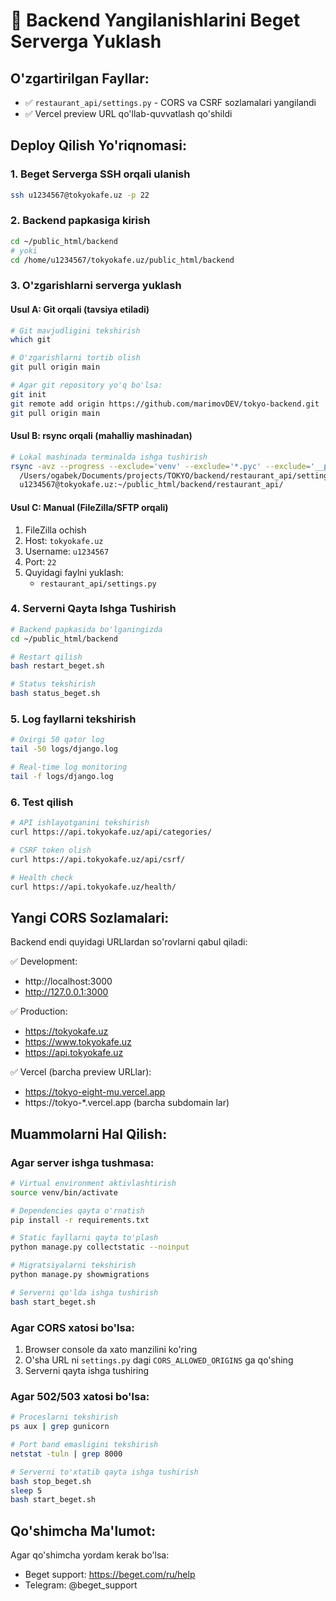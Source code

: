 # 🚀 Backend Yangilanishlarini Beget Serverga Yuklash

## O'zgartirilgan Fayllar:
- ✅ `restaurant_api/settings.py` - CORS va CSRF sozlamalari yangilandi
- ✅ Vercel preview URL qo'llab-quvvatlash qo'shildi

## Deploy Qilish Yo'riqnomasi:

### 1. Beget Serverga SSH orqali ulanish
```bash
ssh u1234567@tokyokafe.uz -p 22
```

### 2. Backend papkasiga kirish
```bash
cd ~/public_html/backend
# yoki
cd /home/u1234567/tokyokafe.uz/public_html/backend
```

### 3. O'zgarishlarni serverga yuklash

#### Usul A: Git orqali (tavsiya etiladi)
```bash
# Git mavjudligini tekshirish
which git

# O'zgarishlarni tortib olish
git pull origin main

# Agar git repository yo'q bo'lsa:
git init
git remote add origin https://github.com/marimovDEV/tokyo-backend.git
git pull origin main
```

#### Usul B: rsync orqali (mahalliy mashinadan)
```bash
# Lokal mashinada terminalda ishga tushirish
rsync -avz --progress --exclude='venv' --exclude='*.pyc' --exclude='__pycache__' \
  /Users/ogabek/Documents/projects/TOKYO/backend/restaurant_api/settings.py \
  u1234567@tokyokafe.uz:~/public_html/backend/restaurant_api/
```

#### Usul C: Manual (FileZilla/SFTP orqali)
1. FileZilla ochish
2. Host: `tokyokafe.uz`
3. Username: `u1234567` 
4. Port: `22`
5. Quyidagi faylni yuklash:
   - `restaurant_api/settings.py`

### 4. Serverni Qayta Ishga Tushirish

```bash
# Backend papkasida bo'lganingizda
cd ~/public_html/backend

# Restart qilish
bash restart_beget.sh

# Status tekshirish
bash status_beget.sh
```

### 5. Log fayllarni tekshirish

```bash
# Oxirgi 50 qator log
tail -50 logs/django.log

# Real-time log monitoring
tail -f logs/django.log
```

### 6. Test qilish

```bash
# API ishlayotganini tekshirish
curl https://api.tokyokafe.uz/api/categories/

# CSRF token olish
curl https://api.tokyokafe.uz/api/csrf/

# Health check
curl https://api.tokyokafe.uz/health/
```

## Yangi CORS Sozlamalari:

Backend endi quyidagi URLlardan so'rovlarni qabul qiladi:

✅ Development:
- http://localhost:3000
- http://127.0.0.1:3000

✅ Production:
- https://tokyokafe.uz
- https://www.tokyokafe.uz
- https://api.tokyokafe.uz

✅ Vercel (barcha preview URLlar):
- https://tokyo-eight-mu.vercel.app
- https://tokyo-*.vercel.app (barcha subdomain lar)

## Muammolarni Hal Qilish:

### Agar server ishga tushmasa:
```bash
# Virtual environment aktivlashtirish
source venv/bin/activate

# Dependencies qayta o'rnatish
pip install -r requirements.txt

# Static fayllarni qayta to'plash
python manage.py collectstatic --noinput

# Migratsiyalarni tekshirish
python manage.py showmigrations

# Serverni qo'lda ishga tushirish
bash start_beget.sh
```

### Agar CORS xatosi bo'lsa:
1. Browser console da xato manzilini ko'ring
2. O'sha URL ni `settings.py` dagi `CORS_ALLOWED_ORIGINS` ga qo'shing
3. Serverni qayta ishga tushiring

### Agar 502/503 xatosi bo'lsa:
```bash
# Proceslarni tekshirish
ps aux | grep gunicorn

# Port band emasligini tekshirish
netstat -tuln | grep 8000

# Serverni to'xtatib qayta ishga tushirish
bash stop_beget.sh
sleep 5
bash start_beget.sh
```

## Qo'shimcha Ma'lumot:

Agar qo'shimcha yordam kerak bo'lsa:
- Beget support: https://beget.com/ru/help
- Telegram: @beget_support

